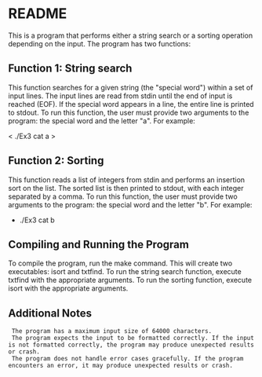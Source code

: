 # README

This is a program that performs either a string search or a sorting operation depending on the input. The program has two functions:

## Function 1: String search

This function searches for a given string (the "special word") within a set of input lines. The input lines are read from stdin until the end of input is reached (EOF). If the special word appears in a line, the entire line is printed to stdout.
To run this function, the user must provide two arguments to the program: the special word and the letter "a". For example:

< ./Ex3 cat a >

## Function 2: Sorting

This function reads a list of integers from stdin and performs an insertion sort on the list. The sorted list is then printed to stdout, with each integer separated by a comma.
To run this function, the user must provide two arguments to the program: the special word and the letter "b". For example:

* ./Ex3 cat b

## Compiling and Running the Program

To compile the program, run the make command. This will create two executables: isort and txtfind.
To run the string search function, execute txtfind with the appropriate arguments. To run the sorting function, execute isort with the appropriate arguments.

## Additional Notes

     The program has a maximum input size of 64000 characters.
     The program expects the input to be formatted correctly. If the input is not formatted correctly, the program may produce unexpected results or crash.
     The program does not handle error cases gracefully. If the program encounters an error, it may produce unexpected results or crash.
